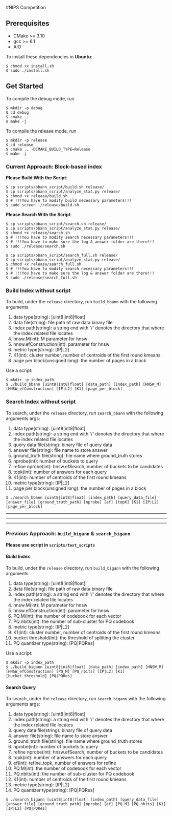 #NIPS Competition

## Prerequisites
* CMake >= 3.10
* gcc >= 6.1
* AIO

To install these dependencies in **Ubuntu**:

```shell
$ chmod +x install.sh
$ sudo ./install.sh
```

## Get Started

To compile the debug mode, run
```shell
$ mkdir -p debug
$ cd debug
$ cmake ..
$ make -j
```

To compile the release mode, run
```shell
$ mkdir -p release
$ cd release
$ cmake .. -DCMAKE_BUILD_TYPE=Release
$ make -j
```

### Current Approach: Block-based index

**Please Build With the Script**: 
```
$ cp scripts/bbann_script/build.sh release/
$ cp scripts/bbann_script/analyze_stat.py release/
$ chmod +x release/build.sh
$ # !!!You have to modify build necessary parameters!!!
$ sudo screen ./release/build.sh
```

**Please Search With the Script**:
```
$ cp scripts/bbann_script/search.sh release/
$ cp scripts/bbann_script/analyze_stat.py release/
$ chmod +x release/search.sh
$ # !!!You have to modify search necessary parameters!!!
$ # !!!You have to make sure the log & answer folder are there!!!
$ sudo ./release/search.sh
```

```
$ cp scripts/bbann_script/search_full.sh release/
$ cp scripts/bbann_script/analyze_stat.py release/
$ chmod +x release/search_full.sh
$ # !!!You have to modify search necessary parameters!!!
$ # !!!You have to make sure the log & answer folder are there!!!
$ sudo ./release/search_full.sh
```

### Build Index without script

To build, under the `release` directory, run `build_bbann` with the following arguments

1. data type(string): [uint8|int8|float]
2. data file(string): file path of raw data binary file
3. index path(string): a string end with '/' denotes the directory that where the index related file locates
4. hnsw.M(int): M parameter for hnsw
5. hnsw.efConstruction(int): parameter for hnsw
6. metric type(string): [IP|L2]
7. K1(int): cluster number, number of centroids of the first round kmeans
8. page per block(unsigned long): the number of pages in a block

Use a script:

``` shell
$ mkdir -p index_path
$ ./build_bbann [uint8|int8|float] [data_path] [index_path] [HNSW_M] [HNSW_efConstruction] [IP|L2] [K1] [page_per_block]
```

### Search Index without script

To search, under the `release` directory, run `search_bbann` with the following arguments
args:
1. data type(string): [uint8|int8|float]
2. index path(string): a string end with '/' denotes the directory that where the index related file locates
3. query data file(string): binary file of query data
4. answer file(string): file name to store answer
5. ground_truth file(string): file name where ground_truth stores
6. nprobe(int): number of buckets to query
7. refine nprobe(int): hnsw.efSearch, number of buckets to be candidates
8. topk(int): number of answers for each query
9. K1(int): number of centroids of the first round kmeans
10. metric type(string): [IP|L2]
11. page per block(unsigned long): the number of pages in a block

``` shell
$ ./search_bbann [uint8|int8|float] [index_path] [query_data_file] [answer_file] [ground_truth_path] [nprobe] [ef] [topK] [K1] [IP|L2] [page_per_block]
```

---
---
---

### Previous Approach: `build_bigann` & `search_bigann`

**Please use script in `scripts/test_scripts`**

#### Build Index

To build, under the `release` directory, run `build_bigann` with the following arguments
 1. data type(string): [uint8|int8|float]
 2. data file(string): file path of raw data binary file
 3. index path(string): a string end with '/' denotes the directory that where the index related file locates
 4. hnsw.M(int): M parameter for hnsw
 5. hnsw.efConstruction(int): parameter for hnsw
 6. PQ.M(int): the number of codebook for each vector
 7. PQ.nbits(int): the number of sub-cluster for PQ codebook
 8. metric type(string): [IP|L2]
 9. K1(int): cluster number, number of centroids of the first round kmeans
 10. bucket threshold(int): the threshold of splitting the cluster
 11. PQ quantizer type(string): [PQ|PQRes]
 
Use a script:

``` shell
$ mkdir -p index_path
$ ./build_bigann [uint8|int8|float] [data_path] [index_path] [HNSW_M] [HNSW_efConstruction] [PQ_M] [PQ_nbits] [IP|L2] [K1] [bucket_threshold] [PQ|PQRes]
```

#### Search Query

To search, under the `release` directory, run `search_bigann` with the following arguments
args:
1. data type(string): [uint8|int8|float]
2. index path(string): a string end with '/' denotes the directory that where the index related file locates
3. query data file(string): binary file of query data
4. answer file(string): file name to store answer
5. ground_truth file(string): file name where ground_truth stores
6. nprobe(int): number of buckets to query
7. refine nprobe(int): hnsw.efSearch, number of buckets to be candidates
8. topk(int): number of answers for each query
9. ef(int): refine_topk, number of answers for refine
10. PQ.M(int): the number of codebook for each vector
11. PQ.nbits(int): the number of sub-cluster for PQ codebook
12. K1(int): number of centroids of the first round kmeans
13. metric type(string): [IP|L2]
14. PQ quantizer type(string): [PQ|PQRes]

``` shell
$ ./search_bigann [uint8|int8|float] [index_path] [query_data_file] [answer_file] [ground_truth_path] [nprobe] [ef] [PQ_M] [PQ_nbits] [K1] [IP|L2] [PQ|PQRes]
```

